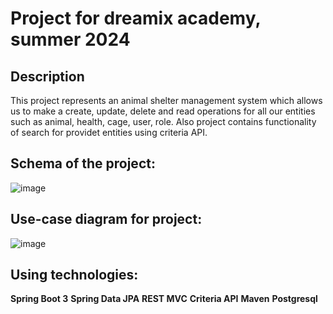 # **Project for dreamix academy, summer 2024**

## Description
This project represents an animal shelter management system which allows us to make a create,
update, delete and read operations for all our entities such as animal, health, cage, user, role.
Also project contains functionality of search for providet entities using criteria API.


## Schema of the project:
![image](https://github.com/user-attachments/assets/36571c56-600d-4bdd-92f2-2669c5ea51b7)

## Use-case diagram for project:
![image](https://github.com/user-attachments/assets/a1aa6a0f-4b07-48e8-8f0f-8bdd91071c7b)

## Using technologies:
**Spring Boot 3**
**Spring Data JPA**
**REST MVC**
**Criteria API**
**Maven**
**Postgresql**
